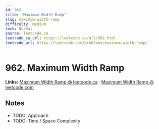 ```yaml
--- 
id: 962
title: "Maximum Width Ramp"
slug: maximum-width-ramp
difficulty: Medium
lock: Normal
source: leetcode.ca
leetcode_ca_url: https://leetcode.ca/all/962.html
leetcode_url: https://leetcode.com/problems/maximum-width-ramp/
---
```


# 962. Maximum Width Ramp

**Links:** [Maximum Width Ramp @ leetcode.ca](https://leetcode.ca/all/962.html) · [Maximum Width Ramp @ leetcode.com](https://leetcode.com/problems/maximum-width-ramp/)

## Notes
- TODO: Approach
- TODO: Time / Space Complexity
